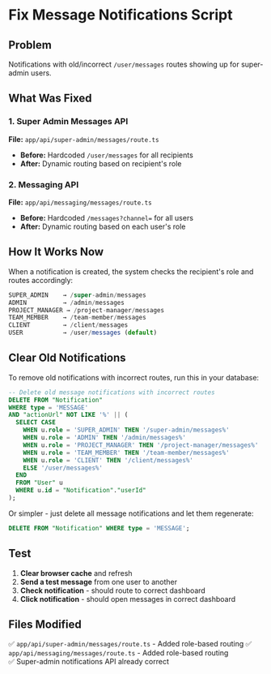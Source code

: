 # Fix Message Notifications Script

## Problem
Notifications with old/incorrect `/user/messages` routes showing up for super-admin users.

## What Was Fixed

### 1. Super Admin Messages API
**File:** `app/api/super-admin/messages/route.ts`
- **Before:** Hardcoded `/user/messages` for all recipients
- **After:** Dynamic routing based on recipient's role

### 2. Messaging API
**File:** `app/api/messaging/messages/route.ts`
- **Before:** Hardcoded `/messages?channel=` for all users
- **After:** Dynamic routing based on each user's role

## How It Works Now

When a notification is created, the system checks the recipient's role and routes accordingly:

```typescript
SUPER_ADMIN    → /super-admin/messages
ADMIN          → /admin/messages
PROJECT_MANAGER → /project-manager/messages
TEAM_MEMBER    → /team-member/messages
CLIENT         → /client/messages
USER           → /user/messages (default)
```

## Clear Old Notifications

To remove old notifications with incorrect routes, run this in your database:

```sql
-- Delete old message notifications with incorrect routes
DELETE FROM "Notification" 
WHERE type = 'MESSAGE' 
AND "actionUrl" NOT LIKE '%' || (
  SELECT CASE 
    WHEN u.role = 'SUPER_ADMIN' THEN '/super-admin/messages%'
    WHEN u.role = 'ADMIN' THEN '/admin/messages%'
    WHEN u.role = 'PROJECT_MANAGER' THEN '/project-manager/messages%'
    WHEN u.role = 'TEAM_MEMBER' THEN '/team-member/messages%'
    WHEN u.role = 'CLIENT' THEN '/client/messages%'
    ELSE '/user/messages%'
  END
  FROM "User" u 
  WHERE u.id = "Notification"."userId"
);
```

Or simpler - just delete all message notifications and let them regenerate:

```sql
DELETE FROM "Notification" WHERE type = 'MESSAGE';
```

## Test

1. **Clear browser cache** and refresh
2. **Send a test message** from one user to another
3. **Check notification** - should route to correct dashboard
4. **Click notification** - should open messages in correct dashboard

## Files Modified

✅ `app/api/super-admin/messages/route.ts` - Added role-based routing
✅ `app/api/messaging/messages/route.ts` - Added role-based routing  
✅ Super-admin notifications API already correct
